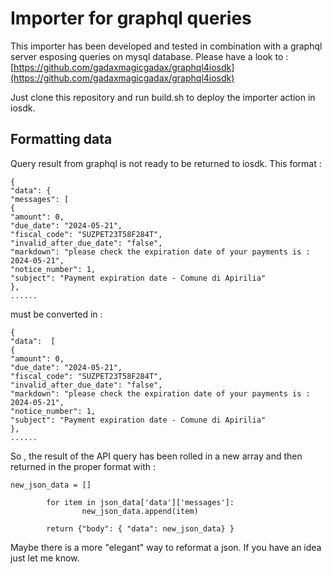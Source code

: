 # Importer for graphql queries

This importer has been developed and tested in combination with a graphql server esposing queries on mysql database. Please have a look to : [https://github.com/gadaxmagicgadax/graphql4iosdk](https://github.com/gadaxmagicgadax/graphql4iosdk)

Just clone this repository and run build.sh to deploy the importer action in iosdk.

## Formatting data

Query result from graphql is not ready to be returned to iosdk. This format :

```
{
"data": {
"messages": [
{
"amount": 0,
"due_date": "2024-05-21",
"fiscal_code": "SUZPET23T58F284T",
"invalid_after_due_date": "false",
"markdown": "please check the expiration date of your payments is : 2024-05-21",
"notice_number": 1,
"subject": "Payment expiration date - Comune di Apirilia"
},
......
```

must be converted in :

```
{
"data":  [
{
"amount": 0,
"due_date": "2024-05-21",
"fiscal_code": "SUZPET23T58F284T",
"invalid_after_due_date": "false",
"markdown": "please check the expiration date of your payments is : 2024-05-21",
"notice_number": 1,
"subject": "Payment expiration date - Comune di Apirilia"
},
......
```

So , the result of the API query has been rolled in a new array and then returned in the proper format with :

```
new_json_data = []

        for item in json_data['data']['messages']:
                new_json_data.append(item)

        return {"body": { "data": new_json_data} }
```

Maybe there is a more "elegant" way to reformat a json. If you have an idea just let me know.
